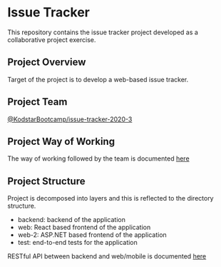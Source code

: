 # Issue Tracker
This repository contains the issue tracker project developed as a collaborative project exercise.
## Project Overview
Target of the project is to develop a web-based issue tracker.
## Project Team
[@KodstarBootcamp/issue-tracker-2020-3](https://github.com/orgs/KodstarBootcamp/teams/issue-tracker-2020-3/members)
## Project Way of Working
The way of working followed by the team is documented [here](https://github.com/KodstarBootcamp/curriculum/blob/master/project/way-of-working.md)
## Project Structure
Project is decomposed into layers and this is reflected to the directory structure.
* backend: backend of the application
* web: React based frontend of the application
* web-2: ASP.NET based frontend of the application
* test: end-to-end tests for the application

RESTful API between backend and web/mobile is documented [here](https://app.swaggerhub.com/apis-docs/Kodstar/Issue_Tracker_3/1.0.0)
